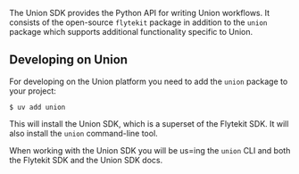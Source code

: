 The Union SDK provides the Python API for writing Union workflows. It consists
of the open-source `flytekit` package in addition to the `union` package which
supports additional functionality specific to Union.

## Developing on Union

For developing on the Union platform you need to add the `union` package to your
project:

```shell
$ uv add union
```

This will install the Union SDK, which is a superset of the Flytekit SDK.
It will also install the `union` command-line tool.

When working with the Union SDK you will be us=ing the `union` CLI and both the
Flytekit SDK and the Union SDK docs.
